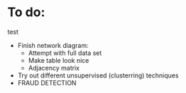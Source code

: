 # To do:
test
- Finish network diagram:
    - Attempt with full data set
    - Make table look nice
    - Adjacency matrix
- Try out different unsupervised (clusterring) techniques
- FRAUD DETECTION


